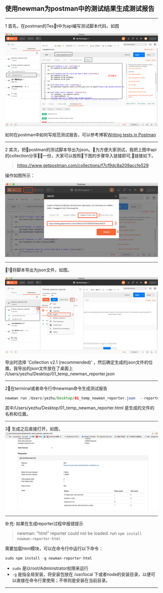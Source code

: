 

## 使用newman为postman中的测试结果生成测试报告

---
1 首先，在postman的Test中为api编写测试脚本代码，如图

 ![](./04_testscript.png)

如何在postman中如何写规范测试报告，可以参考博客[Writing tests in Postman](http://blog.getpostman.com/2017/10/25/writing-tests-in-postman/)

---
2 其次，把postman的测试脚本导出为json。为方便大家测试，我把上图中api的collection分享一份，大家可以按照下图的步骤导入链接即可,链接如下。
>https://www.getpostman.com/collections/f7cf9dc8a209accfe529

操作如图所示：

![](./01_postman_import_collection.jpg)

---
1⃣️将脚本导出为json文件，如图。

![](./02_export_collection.png)

导出时选择 'Collection v2.1 (recommended)' ，然后确定生成的json文件的位置。我导出的json文件放在了桌面上
/Users/yezhu/Desktop/01_temp_newman_reporter.json

---
2⃣️在terminal或者命令行中newman命令生成测试报告
``` java
newman run /Users/yezhu/Desktop/01_temp_newman_reporter.json  --reporters html --reporter-html-export /Users/yezhu/Desktop/01_temp_newman_reporter.html

```
其中/Users/yezhu/Desktop/01_temp_newman_reporter.html 是生成的文件的名称和位置。

---

3⃣️ 生成之后直接打开，如图，
![](./03_the_reporter.jpg)

---

补充:
如果在生成reporter过程中报错提示
> newman: "html" reporter could not be loaded.
  run `npm install newman-reporter-html`

需要加载html模块，可以在命令行中运行以下命令：
``` java
sudo npm install -g newman-reporter-html
```
- `sudo` 是以root/Administrator权限来运行
- `-g`   是指全局安装，将安装包放在 /usr/local 下或者node的安装目录，以便可以直接在命令行里使用；不带则是安装在当前目录。
---







